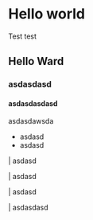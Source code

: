 # Hello world

Test test

## Hello Ward

### asdasdasd

#### asdasdasdasd

asdasdawsda

- asdasd
- asdasd

| asdasd

| asdasd

| asdasd

| asdasdasd